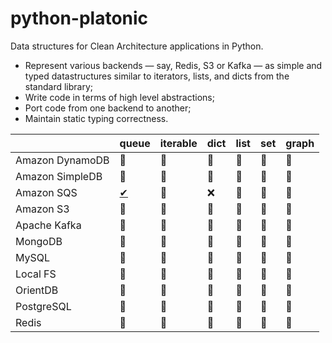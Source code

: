 # python-platonic

Data structures for Clean Architecture applications in Python.

* Represent various backends — say, Redis, S3 or Kafka — as simple and typed datastructures similar to iterators, lists, and dicts from the standard library;
* Write code in terms of high level abstractions;
* Port code from one backend to another;
* Maintain static typing correctness.


|                 | queue             | iterable | dict | list | set | graph |
| ---             | ---               | ---      | ---  | ---  | --- | ---   |
| Amazon DynamoDB | 🔧                | 🔧       | 🔧   | 🔧   | 🔧  | 🔧    |
| Amazon SimpleDB | 🔧                | 🔧       | 🔧   | 🔧   | 🔧  | 🔧    |
| Amazon SQS      | [✔](sqs/queue.md) | 🔧       | ❌    | 🔧   | 🔧  | 🔧    |
| Amazon S3       | 🔧                | 🔧       | 🔧   | 🔧   | 🔧  | 🔧    |
| Apache Kafka    | 🔧                | 🔧       | 🔧   | 🔧   | 🔧  | 🔧    |
| MongoDB         | 🔧                | 🔧       | 🔧   | 🔧   | 🔧  | 🔧    |
| MySQL           | 🔧                | 🔧       | 🔧   | 🔧   | 🔧  | 🔧    |
| Local FS        | 🔧                | 🔧       | 🔧   | 🔧   | 🔧  | 🔧    |
| OrientDB        | 🔧                | 🔧       | 🔧   | 🔧   | 🔧  | 🔧    |
| PostgreSQL      | 🔧                | 🔧       | 🔧   | 🔧   | 🔧  | 🔧    |
| Redis           | 🔧                | 🔧       | 🔧   | 🔧   | 🔧  | 🔧    |
